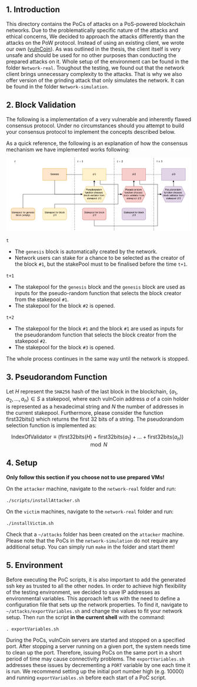 ## 1. Introduction
This directory contains the PoCs of attacks on a PoS-powered blockchain networks. Due to the problematically specific nature of the attacks and ethical concerns, We decided to approach the attacks differently than the attacks on the PoW protocol. Instead of using an existing client, we wrote our own (<a href=https://github.com/Kokosardino/vulnCoin>vulnCoin</a>). As was outlined in the thesis, the client itself is very unsafe and should be used for no other purposes than conducting the prepared attacks on it. Whole setup of the environment can be found in the folder `Network-real`. Troughout the testing, we found out that the network client brings unnecessary complexity to the attacks. That is why we also offer version of the grinding attack that only simulates the network. It can be found in the folder `Network-simulation`.

## 2. Block Validation
The following is a implementation of a very vulnerable and inherently flawed consensus protocol. Under no circumstances should you attempt to build your consensus protocol to implement the concepts described below.

As a quick reference, the following is an explanation of how the consensus mechanism we have implemented works following:

<img src="vulncoin_consensus_validation.png"> </img>

`t`
 * The `genesis` block is automatically created by the network.
 * Network users can stake for a chance to be selected as the creator of the block `#1`, but the stakePool must to be finalised before the time `t+1`.

 `t+1`
 * The stakepool for the `genesis` block and the `genesis` block are used as inputs for the pseudo-random function that selects the block creator from the stakepool `#1`.
 * The stakepool for the block `#2` is opened.

 `t+2`
 * The stakepool for the block `#1` and the block `#1` are used as inputs for the pseudorandom function that selects the block creator from the stakepool `#2`.
 * The stakepool for the block `#3` is opened.

 The whole process continues in the same way until the network is stopped.
 
 ## 3. Pseudorandom Function

Let $H$ represent the `SHA256` hash of the last block in the blockchain, $\{a_1, a_2, \dots,a_n\} \in S$ a stakepool, where each vulnCoin address $a$ of a coin holder is represented as a hexadecimal string and $N$ the number of addresses in the current stakepool. Furthermore, please consider the function $\text{first32bits}()$ which returns the first 32 bits of a string. The pseudorandom selection function is implemented as:

 $$ \text{IndexOfValidator} \equiv (\text{first32bits}(H) + \text{first32bits}(a_1) + \dots + \text{first32bits}(a_n))\mod{N} $$

## 4. Setup
**Only follow this section if you choose not to use prepared VMs!**

On the `attacker` machine, navigate to the `network-real` folder and run:
 
`./scripts/installAttacker.sh`

On the `victim` machines, navigate to the `network-real` folder and run:
 
`./installVictim.sh`

Check that a `~/attacks` folder has been created on the `attacker` machine. Please note that the PoCs in the `network-simulation` do not require any additional setup. You can simply run `make` in the folder and start them!

## 5. Environment

Before executing the PoC scripts, it is also important to add the generated ssh key as trusted to all the other nodes. In order to achieve high flexibility of the testing environment, we decided to save IP addresses as environmental variables. This approach left us with the need to define a configuration file that sets up the network properties. To find it, navigate to `~/attacks/exportVariables.sh` and change the values to fit your network setup. Then run the script **in the current shell** with the command:

`. exportVariables.sh`

During the PoCs, vulnCoin servers are started and stopped on a specified port. After stopping a server running on a given port, the system needs time to clean up the port. Therefore, issuing PoCs on the same port in a short period of time may cause connectivity problems. The `exportVariables.sh` addresses these issues by decrementing a `PORT` variable by one each time it is run. We recommend setting up the initial port number high (e.g. 10000) and running `exportVariables.sh` before each start of a PoC script.